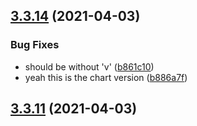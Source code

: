 ## [3.3.14](https://github.com/Badminton-Apps/core/compare/v3.3.13...v3.3.14) (2021-04-03)


### Bug Fixes

* should be without 'v' ([b861c10](https://github.com/Badminton-Apps/core/commit/b861c10f431f8af0c3cf4bc5984e35333f65211f))
* yeah this is the chart version ([b886a7f](https://github.com/Badminton-Apps/core/commit/b886a7f8577552940a61b9c46aa6a6ef7b8aac80))



## [3.3.11](https://github.com/Badminton-Apps/core/compare/v3.3.10...v3.3.11) (2021-04-03)




